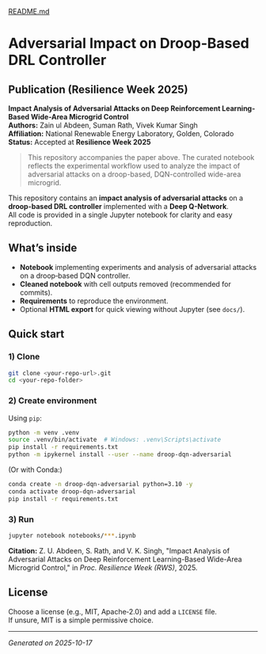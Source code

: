 [README.md](https://github.com/user-attachments/files/22962156/README.md)
# Adversarial Impact on Droop‑Based DRL Controller

## Publication (Resilience Week 2025)

**Impact Analysis of Adversarial Attacks on Deep Reinforcement Learning-Based Wide-Area Microgrid Control**  
**Authors:** Zain ul Abdeen, Suman Rath, Vivek Kumar Singh  
**Affiliation:** National Renewable Energy Laboratory, Golden, Colorado  
**Status:** Accepted at **Resilience Week 2025**  

> This repository accompanies the paper above. The curated notebook reflects the experimental workflow used to analyze the impact of adversarial attacks on a droop-based, DQN-controlled wide-area microgrid.

This repository contains an **impact analysis of adversarial attacks** on a **droop-based  DRL controller** implemented with a **Deep Q-Network**.  
All code is provided in a single Jupyter notebook for clarity and easy reproduction.

## What’s inside
- **Notebook** implementing experiments and analysis of adversarial attacks on a droop‑based DQN controller.
- **Cleaned notebook** with cell outputs removed (recommended for commits).
- **Requirements** to reproduce the environment.
- Optional **HTML export** for quick viewing without Jupyter (see `docs/`).

## Quick start

### 1) Clone
```bash
git clone <your-repo-url>.git
cd <your-repo-folder>
```

### 2) Create environment
Using `pip`:
```bash
python -m venv .venv
source .venv/bin/activate  # Windows: .venv\Scripts\activate
pip install -r requirements.txt
python -m ipykernel install --user --name droop-dqn-adversarial
```

(Or with Conda:)
```bash
conda create -n droop-dqn-adversarial python=3.10 -y
conda activate droop-dqn-adversarial
pip install -r requirements.txt
```

### 3) Run
```bash
jupyter notebook notebooks/***.ipynb
```

**Citation:** Z. U. Abdeen, S. Rath, and V. K. Singh, "Impact Analysis of Adversarial Attacks on Deep Reinforcement Learning-Based Wide-Area Microgrid Control," in *Proc. Resilience Week (RWS)*, 2025.



## License
Choose a license (e.g., MIT, Apache‑2.0) and add a `LICENSE` file.  
If unsure, MIT is a simple permissive choice.

---

*Generated on 2025-10-17*


